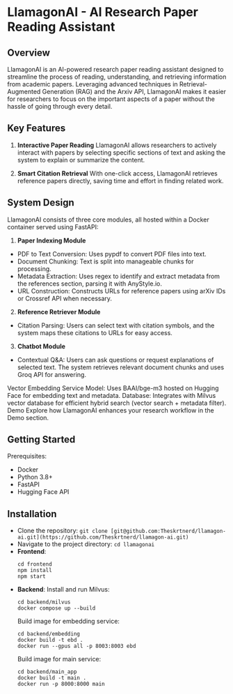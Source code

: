 # LlamagonAI - AI Research Paper Reading Assistant

## Overview

LlamagonAI is an AI-powered research paper reading assistant designed to streamline the process of reading, understanding, and retrieving information from academic papers. Leveraging advanced techniques in Retrieval-Augmented Generation (RAG) and the Arxiv API, LlamagonAI makes it easier for researchers to focus on the important aspects of a paper without the hassle of going through every detail.

## Key Features

1. **Interactive Paper Reading**
LlamagonAI allows researchers to actively interact with papers by selecting specific sections of text and asking the system to explain or summarize the content.

2. **Smart Citation Retrieval**
With one-click access, LlamagonAI retrieves reference papers directly, saving time and effort in finding related work.

## System Design
LlamagonAI consists of three core modules, all hosted within a Docker container served using FastAPI:

1. **Paper Indexing Module**
- PDF to Text Conversion: Uses pypdf to convert PDF files into text.
- Document Chunking: Text is split into manageable chunks for processing.
- Metadata Extraction: Uses regex to identify and extract metadata from the references section, parsing it with AnyStyle.io.
- URL Construction: Constructs URLs for reference papers using arXiv IDs or Crossref API when necessary.

2. **Reference Retriever Module**
- Citation Parsing: Users can select text with citation symbols, and the system maps these citations to URLs for easy access.

3. **Chatbot Module**
- Contextual Q&A: Users can ask questions or request explanations of selected text. The system retrieves relevant document chunks and uses Groq API for answering.

Vector Embedding Service
Model: Uses BAAI/bge-m3 hosted on Hugging Face for embedding text and metadata.
Database: Integrates with Milvus vector database for efficient hybrid search (vector search + metadata filter).
Demo
Explore how LlamagonAI enhances your research workflow in the Demo section.

## Getting Started
Prerequisites:
- Docker
- Python 3.8+
- FastAPI
- Hugging Face API

## Installation
- Clone the repository: ```git clone [git@github.com:Theskrtnerd/llamagon-ai.git](https://github.com/Theskrtnerd/llamagon-ai.git)```
- Navigate to the project directory: ```cd llamagonai```
- **Frontend**:
  ```
  cd frontend
  npm install
  npm start
  ```
- **Backend**:
  Install and run Milvus:
    ```
    cd backend/milvus
    docker compose up --build
    ```
  Build image for embedding service:
    ```
    cd backend/embedding
    docker build -t ebd .
    docker run --gpus all -p 8003:8003 ebd
    ```
  Build image for main service:
    ```
    cd backend/main_app
    docker build -t main .
    docker run -p 8000:8000 main
    ```
